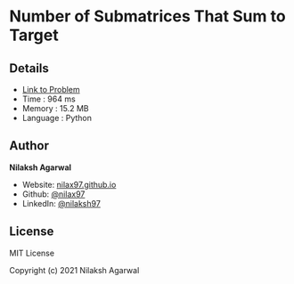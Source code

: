 # Number of Submatrices That Sum to Target


## Details

* [Link to Problem](https://leetcode.com/problems/number-of-submatrices-that-sum-to-target/)
* Time : 964 ms
* Memory : 15.2 MB
* Language : Python

## Author

**Nilaksh Agarwal**

* Website: [nilax97.github.io](https://nilax97.github.io/)
* Github: [@nilax97](https://github.com/nilax97)
* LinkedIn: [@nilaksh97](https://linkedin.com/in/nilaksh97)

## License

MIT License

Copyright (c) 2021 Nilaksh Agarwal
